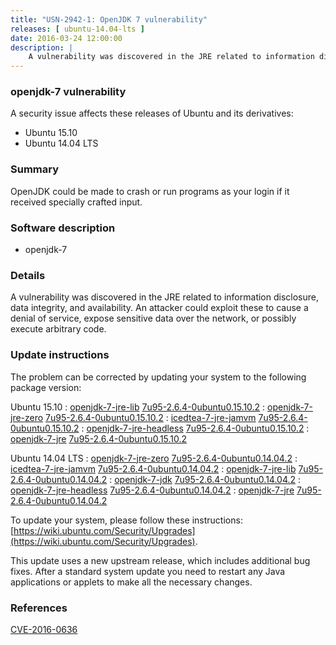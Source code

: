 ```yaml
---
title: "USN-2942-1: OpenJDK 7 vulnerability"
releases: [ ubuntu-14.04-lts ]
date: 2016-03-24 12:00:00
description: |
    A vulnerability was discovered in the JRE related to information disclosure, data integrity, and availability. An attacker could exploit these to cause a denial of service, expose sensitive data over the network, or possibly execute arbitrary code. 
--- 
```

 
### openjdk-7 vulnerability

A security issue affects these releases of Ubuntu and its derivatives:

* Ubuntu 15.10
* Ubuntu 14.04 LTS

### Summary

OpenJDK could be made to crash or run programs as your login if it received specially crafted input.

### Software description

* openjdk-7 

### Details

A vulnerability was discovered in the JRE related to information disclosure, data integrity, and availability. An attacker could exploit these to cause a denial of service, expose sensitive data over the network, or possibly execute arbitrary code. 

### Update instructions

The problem can be corrected by updating your system to the following package version:

Ubuntu 15.10
 : [openjdk-7-jre-lib](https://launchpad.net/ubuntu/+source/openjdk-7) <span> [7u95-2.6.4-0ubuntu0.15.10.2](https://launchpad.net/ubuntu/+source/openjdk-7/7u95-2.6.4-0ubuntu0.15.10.2) </span> 
 : [openjdk-7-jre-zero](https://launchpad.net/ubuntu/+source/openjdk-7) <span> [7u95-2.6.4-0ubuntu0.15.10.2](https://launchpad.net/ubuntu/+source/openjdk-7/7u95-2.6.4-0ubuntu0.15.10.2) </span> 
 : [icedtea-7-jre-jamvm](https://launchpad.net/ubuntu/+source/openjdk-7) <span> [7u95-2.6.4-0ubuntu0.15.10.2](https://launchpad.net/ubuntu/+source/openjdk-7/7u95-2.6.4-0ubuntu0.15.10.2) </span> 
 : [openjdk-7-jre-headless](https://launchpad.net/ubuntu/+source/openjdk-7) <span> [7u95-2.6.4-0ubuntu0.15.10.2](https://launchpad.net/ubuntu/+source/openjdk-7/7u95-2.6.4-0ubuntu0.15.10.2) </span> 
 : [openjdk-7-jre](https://launchpad.net/ubuntu/+source/openjdk-7) <span> [7u95-2.6.4-0ubuntu0.15.10.2](https://launchpad.net/ubuntu/+source/openjdk-7/7u95-2.6.4-0ubuntu0.15.10.2) </span> 

Ubuntu 14.04 LTS
 : [openjdk-7-jre-zero](https://launchpad.net/ubuntu/+source/openjdk-7) <span> [7u95-2.6.4-0ubuntu0.14.04.2](https://launchpad.net/ubuntu/+source/openjdk-7/7u95-2.6.4-0ubuntu0.14.04.2) </span> 
 : [icedtea-7-jre-jamvm](https://launchpad.net/ubuntu/+source/openjdk-7) <span> [7u95-2.6.4-0ubuntu0.14.04.2](https://launchpad.net/ubuntu/+source/openjdk-7/7u95-2.6.4-0ubuntu0.14.04.2) </span> 
 : [openjdk-7-jre-lib](https://launchpad.net/ubuntu/+source/openjdk-7) <span> [7u95-2.6.4-0ubuntu0.14.04.2](https://launchpad.net/ubuntu/+source/openjdk-7/7u95-2.6.4-0ubuntu0.14.04.2) </span> 
 : [openjdk-7-jdk](https://launchpad.net/ubuntu/+source/openjdk-7) <span> [7u95-2.6.4-0ubuntu0.14.04.2](https://launchpad.net/ubuntu/+source/openjdk-7/7u95-2.6.4-0ubuntu0.14.04.2) </span> 
 : [openjdk-7-jre-headless](https://launchpad.net/ubuntu/+source/openjdk-7) <span> [7u95-2.6.4-0ubuntu0.14.04.2](https://launchpad.net/ubuntu/+source/openjdk-7/7u95-2.6.4-0ubuntu0.14.04.2) </span> 
 : [openjdk-7-jre](https://launchpad.net/ubuntu/+source/openjdk-7) <span> [7u95-2.6.4-0ubuntu0.14.04.2](https://launchpad.net/ubuntu/+source/openjdk-7/7u95-2.6.4-0ubuntu0.14.04.2) </span> 

To update your system, please follow these instructions: [https://wiki.ubuntu.com/Security/Upgrades](https://wiki.ubuntu.com/Security/Upgrades).

This update uses a new upstream release, which includes additional bug fixes. After a standard system update you need to restart any Java applications or applets to make all the necessary changes. 

### References

 [CVE-2016-0636](http://people.ubuntu.com/~ubuntu-security/cve/CVE-2016-0636)
 
